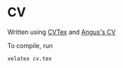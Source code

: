 CV
==

Written using [CVTex](http://nitens.org/taraborelli/cvtex) and [Angus's CV](https://github.com/AngusP/cv) 

To compile, run

```shell
xelatex cv.tex
```
